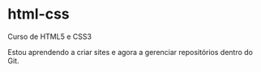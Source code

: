 # html-css
Curso de HTML5 e CSS3 

Estou aprendendo a criar sites e agora a gerenciar repositórios dentro do Git.

<a href="https://nataliamorais-front.github.io/html-css/exerciciosdocurso/ex001/index.html">
